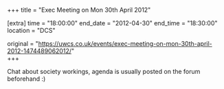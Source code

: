+++
title = "Exec Meeting on Mon 30th April 2012"

[extra]
time = "18:00:00"
end_date = "2012-04-30"
end_time = "18:30:00"
location = "DCS"

original = "https://uwcs.co.uk/events/exec-meeting-on-mon-30th-april-2012-1474489062012/"    
+++

Chat about society workings, agenda is usually posted on the forum beforehand :)

